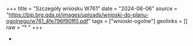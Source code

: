 +++
title = "Szczegóły wniosku W761"
date = "2024-06-06"
source = "https://bip.brg.gda.pl/images/uploads/wnioski-do-planu-ogolnego/w761_4fe796f90ff0.pdf"
tags = ["wnioski-ogolne"]
geolinks = []
raw = "* "
+++

*



